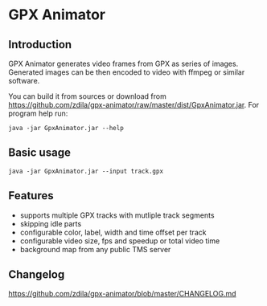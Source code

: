 GPX Animator
============

Introduction
------------

GPX Animator generates video frames from GPX as series of images.
Generated images can be then encoded to video with ffmpeg or similar software.

You can build it from sources or download from https://github.com/zdila/gpx-animator/raw/master/dist/GpxAnimator.jar.
For program help run:

```
java -jar GpxAnimator.jar --help
```

Basic usage
-----------

```
java -jar GpxAnimator.jar --input track.gpx
```

Features
--------
* supports multiple GPX tracks with mutliple track segments
* skipping idle parts
* configurable color, label, width and time offset per track
* configurable video size, fps and speedup or total video time
* background map from any public TMS server

Changelog
---------
https://github.com/zdila/gpx-animator/blob/master/CHANGELOG.md

